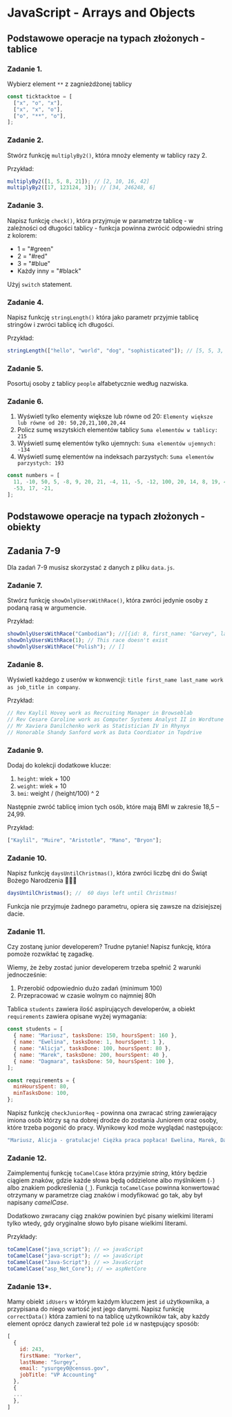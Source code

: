 # JavaScript - Arrays and Objects

## Podstawowe operacje na typach złożonych - tablice

### Zadanie 1.

Wybierz element `**` z zagnieżdżonej tablicy

```js
const ticktacktoe = [
  ["x", "o", "x"],
  ["x", "x", "o"],
  ["o", "**", "o"],
];
```


### Zadanie 2.

Stwórz funkcję `multiplyBy2()`, która mnoży elementy w tablicy razy 2.

Przykład:

```js
multiplyBy2([1, 5, 8, 21]); // [2, 10, 16, 42]
multiplyBy2([17, 123124, 3]); // [34, 246248, 6]
```


### Zadanie 3.

Napisz funkcję `check()`, która przyjmuje w parametrze tablicę - w zależności od długości tablicy - funkcja powinna zwrócić odpowiedni string z kolorem:

- 1 = "#green"
- 2 = "#red"
- 3 = "#blue"
- Każdy inny = "#black"

Użyj `switch` statement.

### Zadanie 4.

Napisz funkcję `stringLength()` która jako parametr przyjmie tablicę stringów i zwróci tablicę ich długości.

Przykład:

```js
stringLength(["hello", "world", "dog", "sophisticated"]); // [5, 5, 3, 13]
```

### Zadanie 5.

Posortuj osoby z tablicy `people` alfabetycznie według nazwiska.

### Zadanie 6.

1. Wyświetl tylko elementy większe lub równe od 20:
   `Elementy większe lub równe od 20: 50,20,21,100,20,44`
2. Policz sumę wszytskich elementów tablicy
   `Suma elementów w tablicy: 215`
3. Wyświetl sumę elementów tylko ujemnych:
   `Suma elementów ujemnych: -134`
4. Wyświetl sumę elementów na indeksach parzystych:
   `Suma elementów parzystych: 193`

```js
const numbers = [
  11, -10, 50, 5, -8, 9, 20, 21, -4, 11, -5, -12, 100, 20, 14, 8, 19, 44, -21,
  -53, 17, -21,
];
```



## Podstawowe operacje na typach złożonych - obiekty


## Zadania 7-9

Dla zadań 7-9 musisz skorzystać z danych z pliku `data.js`.

### Zadanie 7.

Stwórz funkcję `showOnlyUsersWithRace()`, która zwróci jedynie osoby z podaną rasą w argumencie.

Przykład:

```js
showOnlyUsersWithRace("Cambodian"); //[{id: 8, first_name: "Garvey", last_name: "Islep", email: "gislep7@nps.gov", gender: "Male", …}]'
showOnlyUsersWithRace(1); // This race doesn't exist
showOnlyUsersWithRace("Polish"); // []
```

### Zadanie 8.

Wyświetl każdego z userów w konwencji: `title first_name last_name work as job_title in company`.

Przykład:

```js
// Rev Kaylil Hovey work as Recruiting Manager in Browseblab
// Rev Cesare Caroline work as Computer Systems Analyst II in Wordtune
// Mr Xaviera Danilchenko work as Statistician IV in Rhynyx
// Honorable Shandy Sanford work as Data Coordiator in Topdrive
```

### Zadanie 9.

Dodaj do kolekcji dodatkowe klucze:

1. `height`: wiek + 100
2. `weight`: wiek + 10
3. `bmi`: weight / (height/100) ^ 2

Następnie zwróć tablicę imion tych osób, które mają BMI w zakresie 18,5 – 24,99.

Przykład:

```js
["Kaylil", "Muire", "Aristotle", "Mano", "Bryon"];
```


### Zadanie 10.

Napisz funkcję `daysUntilChristmas()`, która zwróci liczbę dni do Świąt Bożego Narodzenia 🎅🏻🎄

```js
daysUntilChristmas(); //  60 days left until Christmas!
```

Funkcja nie przyjmuje żadnego parametru, opiera się zawsze na dzisiejszej dacie.

### Zadanie 11.

Czy zostanę junior developerem? Trudne pytanie! Napisz funkcję, która pomoże rozwikłać tę zagadkę.

Wiemy, że żeby zostać junior developerem trzeba spełnić 2 warunki jednocześnie:

1. Przerobić odpowiednio dużo zadań (minimum 100)
2. Przepracować w czasie wolnym co najmniej 80h

Tablica `students` zawiera ilość aspirujących developerów, a obiekt `requirements` zawiera opisane wyżej wymagania:

```javascript
const students = [
  { name: "Mariusz", tasksDone: 150, hoursSpent: 160 },
  { name: "Ewelina", tasksDone: 1, hoursSpent: 1 },
  { name: "Alicja", tasksDone: 100, hoursSpent: 80 },
  { name: "Marek", tasksDone: 200, hoursSpent: 40 },
  { name: "Dagmara", tasksDone: 50, hoursSpent: 100 },
];

const requirements = {
  minHoursSpent: 80,
  minTasksDone: 100,
};
```

Napisz funkcję `checkJuniorReq` - powinna ona zwracać string zawierający imiona osób którzy są na dobrej drodze do zostania Juniorem oraz osoby, które trzeba pogonić do pracy. Wynikowy kod może wyglądać następująco:

```javascript
"Mariusz, Alicja - gratulacje! Ciężka praca popłaca! Ewelina, Marek, Dagmara - DO ROBOTY LENIE!";
```

### Zadanie 12.

Zaimplementuj funkcję `toCamelCase` która przyjmie _string_, który będzie ciągiem znaków, gdzie każde słowa będą oddzielone albo myślnikiem (`-`) albo znakiem podkreślenia (`_`). Funkcja `toCamelCase` powinna konwertować otrzymany w parametrze ciag znaków i modyfikować go tak, aby był napisany _camelCase_.

Dodatkowo zwracany ciąg znaków powinien być pisany wielkimi literami tylko wtedy, gdy oryginalne słowo było pisane wielkimi literami.

Przykłady:

```javascript
toCamelCase("java_script"); // => javaScript
toCamelCase("java-script"); // => javaScript
toCamelCase("Java-Script"); // => JavaScript
toCamelCase("asp_Net_Core"); // => aspNetCore
```


### Zadanie 13*.

Mamy obiekt `idUsers` w którym każdym kluczem jest `id` użytkownika, a przypisana do niego wartość jest jego danymi. Napisz funkcję `correctData()` która zamieni to na tablicę użytkowników tak, aby każdy element oprócz danych zawierał też pole `id` w następujący sposób:

```javascript
[
  {
    id: 243,
    firstName: "Yorker",
    lastName: "Surgey",
    email: "ysurgey0@census.gov",
    jobTitle: "VP Accounting"
  },
  {
  ...
  },
]
```
